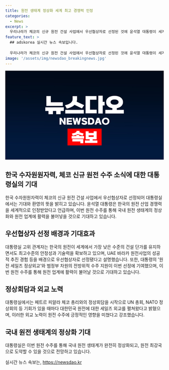 ```yaml
---
title: 원전 생태계 정상화 세계 최고 경쟁력 인정
categories:
  - News
excerpt: >
  우리나라가 체코의 신규 원전 건설 사업에서 우선협상자로 선정된 것에 윤석열 대통령이 세계 최고의 원전 산업 경쟁력을 인정하고, 대통령실은 국내 원전 생태계가 정상화되는 계기가 될 것으로 기대한다고 밝혔습니다. 이는 세계 시장에서의 인정과 함께 UAE 바라카 원전사업 경험 등을 뒷받침하며, 대통령의 원전 세일즈 외교와 전방위적 수주 지원이 역할을 한 결과로 설명되었습니다. 또한, 이번 수주로 양질의 수출 일감이 대량으로 공급되어 원전 업계에 활력을 불어넣을 것으로 예상되며, 국내 원전 생태계가 완전히 정상화되어 원전 최강국으로 도약할 가능성을 강조했습니다.
feature_text: >
  ## adskorea 실시간 뉴스 속보입니다.

  우리나라가 체코의 신규 원전 건설 사업에서 우선협상자로 선정된 것에 윤석열 대통령이 세계 최고의 원전 산업 경쟁력을 인정하고, 대통령실은 국내 원전 생태계가 정상화되는 계기가 될 것으로 기대한다고 밝혔습니다. 이는 세계 시장에서의 인정과 함께 UAE 바라카 원전사업 경험 등을 뒷받침하며, 대통령의 원전 세일즈 외교와 전방위적 수주 지원이 역할을 한 결과로 설명되었습니다. 또한, 이번 수주로 양질의 수출 일감이 대량으로 공급되어 원전 업계에 활력을 불어넣을 것으로 예상되며, 국내 원전 생태계가 완전히 정상화되어 원전 최강국으로 도약할 가능성을 강조했습니다.
image: '/assets/img/newsdao_breakingnews.jpg'
---
```


<p><img src="/assets/img/newsdao_breakingnews.jpg" alt="adskorea 속보" /></p>

<h2 data-ke-size="size26">한국 수자원원자력, 체코 신규 원전 수주 소식에 대한 대통령실의 기대</h2>

<p data-ke-size="size16">한국 수자원원자력이 체코의 신규 원전 건설 사업에서 우선협상자로 선정되어 대통령실에서는 기대와 환영의 뜻을 밝히고 있습니다. 윤석열 대통령은 한국의 원전 산업 경쟁력을 세계적으로 인정받았다고 언급하며, 이번 원전 수주를 통해 국내 원전 생태계의 정상화와 원전 업계에 활력을 불어넣을 것으로 기대하고 있습니다.</p>

<h2 data-ke-size="size26">우선협상자 선정 배경과 기대효과</h2>

<p data-ke-size="size16">대통령실 고위 관계자는 한국의 원전이 세계에서 가장 낮은 수준의 건설 단가를 유지하면서도 최고수준의 안정성과 기술력을 확보하고 있으며, UAE 바라카 원전사업의 성공적 추진 경험 등을 배경으로 우선협상자로 선정됐다고 설명했습니다. 또한, 대통령의 '원전 세일즈 정상외교'와 범정부 차원의 전방위적 수주 지원이 이번 선정에 기여했으며, 이번 원전 수주를 통해 원전 업계에 활력이 불어날 것으로 기대하고 있습니다.</p>

<h2 data-ke-size="size26">정상회담과 외교 노력</h2>

<p data-ke-size="size16">대통령실에서는 페트르 피알라 체코 총리와의 정상회담을 시작으로 UN 총회, NATO 정상회의 등 기회가 있을 때마다 대한민국 원전에 대한 세일즈 외교를 펼쳐왔다고 밝혔으며, 이러한 외교 노력이 원전 수주에 긍정적인 영향을 미쳤다고 강조했습니다.</p>

<h2 data-ke-size="size26">국내 원전 생태계의 정상화 기대</h2>

<p data-ke-size="size16">대통령실은 이번 원전 수주를 통해 국내 원전 생태계가 완전히 정상화되고, 원전 최강국으로 도약할 수 있을 것으로 전망하고 있습니다.</p>
실시간 뉴스 속보는, <a href="https://newsdao.kr" rel="dofollow">https://newsdao.kr</a>


